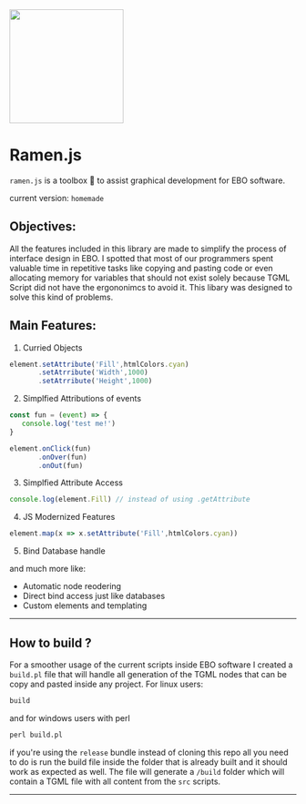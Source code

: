 <img align=center src="https://github.com/user-attachments/assets/32c4f8ae-cbe4-404b-88a3-7fe0c2373f7f" width="200" height="200">

# Ramen.js 
`ramen.js` is a toolbox 🔨 to assist graphical development for EBO software.

current version: `homemade`

## Objectives:
All the features included in this library are made to simplify the process of interface design in EBO. 
I spotted that most of our programmers spent valuable time in repetitive tasks like copying and pasting code 
or even allocating memory for variables that should not exist solely because TGML Script did not have
the ergononimcs to avoid it. This libary was designed to solve this kind of problems. 

## Main Features:

1. Curried Objects

```javascript
element.setAttribute('Fill',htmlColors.cyan)
       .setAtrribute('Width',1000)
       .setAtrribute('Height',1000)
```

2. Simplfied Attributions of events

```javascript
const fun = (event) => {
   console.log('test me!')
}

element.onClick(fun)
       .onOver(fun)
       .onOut(fun)
```

3. Simplfied Attribute Access

```javascript
console.log(element.Fill) // instead of using .getAttribute
```
4. JS Modernized Features

```javascript
element.map(x => x.setAttribute('Fill',htmlColors.cyan))
```

5. Bind Database handle

and much more like: 

* Automatic node reodering
* Direct bind access just like databases
* Custom elements and templating 

------------------------------------------

## How to build ? 
For a smoother usage of the current scripts inside EBO software I created a `build.pl` file that will handle all generation of
the TGML nodes that can be copy and pasted inside any project. 
For linux users:
```perl
build
```
and for windows users with perl 
```perl
perl build.pl
```
if you're using the `release` bundle instead of cloning this repo all you need to do is run the build file inside the folder 
that is already built and it should work as expected as well. The file will generate a `/build` folder which will contain 
a TGML file with all content from the `src` scripts. 

------------------------------------------
